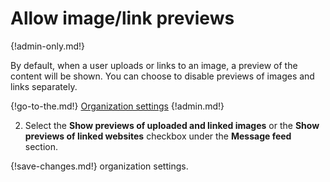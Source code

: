 # Allow image/link previews

{!admin-only.md!}

By default, when a user uploads or links to an image, a
preview of the content will be shown. You can choose to disable previews of
images and links separately.

{!go-to-the.md!} [Organization settings](/#organization/organization-settings)
{!admin.md!}

2. Select the **Show previews of uploaded and linked images** or the
**Show previews of linked websites** checkbox under the **Message feed**
section.

{!save-changes.md!} organization settings.
